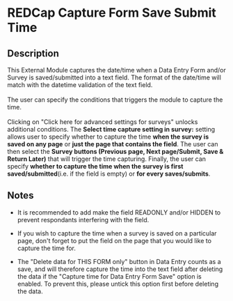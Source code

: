 # REDCap Capture Form Save Submit Time

## Description

This External Module captures the date/time when a Data Entry Form and/or Survey is saved/submitted into a text field. The format of the date/time will match with the datetime validation of the text field. 
<br><br>
The user can specify the conditions that triggers the module to capture the time.
<br><br>
Clicking on "Click here for advanced settings for surveys" unlocks additional conditions. The **Select time capture setting in survey:** setting allows user to specify whether to capture the time **when the survey is saved on any page** or **just the page that contains the field**. The user can then select the **Survey buttons (Previous page, Next page/Submit, Save & Return Later)** that will trigger the time capturing.
Finally, the user can specify **whether to capture the time when the survey is first saved/submitted**(i.e. if the field is empty) or **for every saves/submits**. 

## Notes

* It is recommended to add make the field READONLY and/or HIDDEN to prevent respondants interfering with the field.

* If you wish to capture the time when a survey is saved on a particular page, don't forget to put the field on the page that you would like to capture the time for.

* The "Delete data for THIS FORM only" button in Data Entry counts as a save, and will therefore capture the time into the text field after deleting the data if the "Capture time for Data Entry Form Save" option is enabled. To prevent this, please untick this option first before deleting the data.
